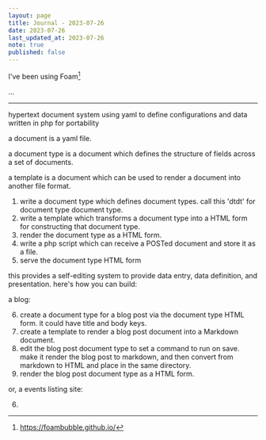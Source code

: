 ```yaml
---
layout: page
title: Journal - 2023-07-26
date: 2023-07-26
last_updated_at: 2023-07-26
note: true
published: false
---
```



I've been using Foam[^Foam]

...

[^Foam]: <https://foambubble.github.io/>

----

hypertext document system
using yaml to define configurations and data
written in php for portability

a document is a yaml file.

a document type is a document which defines the structure of fields across a set of documents.

a template is a document which can be used to render a document into another file format.

1. write a document type which defines document types. call this 'dtdt' for document type document type.
2. write a template which transforms a document type into a HTML form for constructing that document type.
3. render the document type as a HTML form.
4. write a php script which can receive a POSTed document and store it as a file.
5. serve the document type HTML form

this provides a self-editing system to provide data entry, data definition, and presentation. here's how you can build:

a blog:

6. create a document type for a blog post via the document type HTML form. it could have title and body keys.
7. create a template to render a blog post document into a Markdown document.
8. edit the blog post document type to set a command to run on save. make it render the blog post to markdown, and then convert from markdown to HTML and place in the same directory.
9. render the blog post document type as a HTML form.

or, a events listing site:

6.
